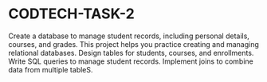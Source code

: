 # CODTECH-TASK-2

Create a database to manage student records, including
personal details, courses, and grades. This project helps you
practice creating and managing relational databases. Design
tables for students, courses, and enrollments. Write SQL
queries to manage student records. Implement joins to
combine data from multiple tableS.
